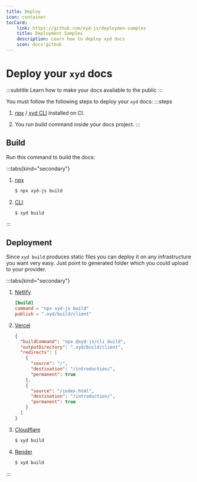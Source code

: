 ```yaml
---
title: Deploy
icon: container
tocCard: 
    link: https://github.com/xyd-js/deploymen-samples
    title: Deployment Samples
    description: Learn how to deploy xyd docs
    icon: docs:github
---
```


# Deploy your `xyd` docs
:::subtitle
Learn how to make your docs available to the public
:::

You must follow the following steps to deploy your `xyd` docs:
:::steps
1. [npx](https://docs.npmjs.com/cli/v8/commands/npx) / [xyd CLI](http://npmjs.com/package/xyd-js) installed on CI.

2. You run build command inside your docs project.
:::


## Build

Run this command to build the docs:

:::tabs{kind="secondary"}
1. [npx](type=npx)
    ```bash [descHead="Info" desc="This produces a static files availalbe at <code>.xyd/build/client</code> folder within your docs project. You can serve that locally using popular static web servers or just deploy it on production."]
    $ npx xyd-js build
    ```

2. [CLI](type=xyd)
    ```bash [descHead="Info" desc="This produces a static files availalbe at <code>.xyd/build/client</code> folder within your docs project. You can serve that locally using popular static web servers or just deploy it on production."]
    $ xyd build
    ```
:::


## Deployment
Since `xyd build` produces static files you can deploy it on any infrastructure you want very easy.
Just point to generated folder which you could upload to your provider.

:::tabs{kind="secondary"}
1. [Netlify](platform=netlify)
    ```toml netlify.toml [descHead="Tip" desc="Check out [Netlify Deployment Sample](#)."]
    [build]
    command = "npx xyd-js build"
    publish = ".xyd/build/client"
    ```

2. [Vercel](platform=vercel)
    ```json [descHead="Tip" desc="Check out [Vercel Deployment Sample](#)."]
    {
      "buildCommand": "npx @xyd-js/cli build",
      "outputDirectory": ".xyd/build/client",
      "redirects": [
        {
          "source": "/",
          "destination": "/introduction/",
          "permanent": true
        },
        {
          "source": "/index.html",
          "destination": "/introduction/",
          "permanent": true
        }
      ]
    } 
    ```

3. [Cloudflare](platform=cloudflare)
    ```bash [descHead="Tip" desc="Check out [Cloudflare Deployment Sample](#)."]
    $ xyd build
    ```

4. [Render](platform=render)
    ```bash [descHead="Tip" desc="Check out [Render Deployment Sample](#)."]
    $ xyd build
    ```
:::